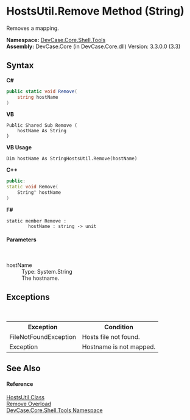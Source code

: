 # HostsUtil.Remove Method (String)
 

Removes a mapping.

**Namespace:**&nbsp;<a href="N_DevCase_Core_Shell_Tools">DevCase.Core.Shell.Tools</a><br />**Assembly:**&nbsp;DevCase.Core (in DevCase.Core.dll) Version: 3.3.0.0 (3.3)

## Syntax

**C#**<br />
``` C#
public static void Remove(
	string hostName
)
```

**VB**<br />
``` VB
Public Shared Sub Remove ( 
	hostName As String
)
```

**VB Usage**<br />
``` VB Usage
Dim hostName As StringHostsUtil.Remove(hostName)
```

**C++**<br />
``` C++
public:
static void Remove(
	String^ hostName
)
```

**F#**<br />
``` F#
static member Remove : 
        hostName : string -> unit 

```


#### Parameters
&nbsp;<dl><dt>hostName</dt><dd>Type: System.String<br />The hostname.</dd></dl>

## Exceptions
&nbsp;<table><tr><th>Exception</th><th>Condition</th></tr><tr><td>FileNotFoundException</td><td>Hosts file not found.</td></tr><tr><td>Exception</td><td>Hostname is not mapped.</td></tr></table>

## See Also


#### Reference
<a href="T_DevCase_Core_Shell_Tools_HostsUtil">HostsUtil Class</a><br /><a href="Overload_DevCase_Core_Shell_Tools_HostsUtil_Remove">Remove Overload</a><br /><a href="N_DevCase_Core_Shell_Tools">DevCase.Core.Shell.Tools Namespace</a><br />